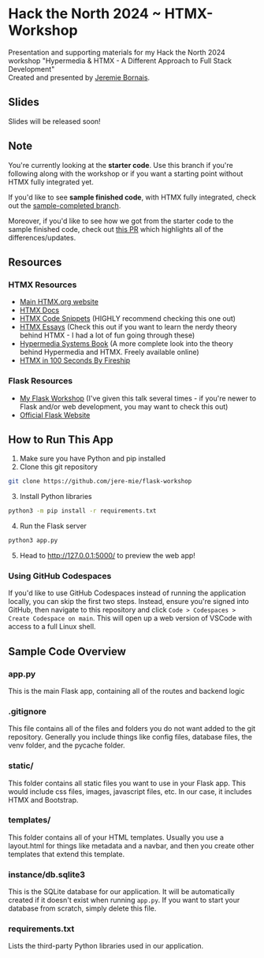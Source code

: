 # Hack the North 2024 ~ HTMX-Workshop

Presentation and supporting materials for my Hack the North 2024 workshop "Hypermedia & HTMX - A Different Approach to Full Stack Development"  
Created and presented by [Jeremie Bornais](https://github.com/jere-mie).

## Slides

Slides will be released soon!

## Note

You're currently looking at the **starter code**. Use this branch if you're following along with the workshop or if you want a starting point without HTMX fully integrated yet.

If you'd like to see **sample finished code**, with HTMX fully integrated, check out the [sample-completed branch](https://github.com/jere-mie/htmx-workshop/tree/sample-completed).

Moreover, if you'd like to see how we got from the starter code to the sample finished code, check out [this PR](https://github.com/jere-mie/htmx-workshop/pull/1/files) which highlights all of the differences/updates.

## Resources

### HTMX Resources

- [Main HTMX.org website](https://htmx.org/)
- [HTMX Docs](https://htmx.org/docs)
- [HTMX Code Snippets](https://htmx.org/examples) (HIGHLY recommend checking this one out)
- [HTMX Essays](https://htmx.org/essays) (Check this out if you want to learn the nerdy theory behind HTMX - I had a lot of fun going through these)
- [Hypermedia Systems Book](https://hypermedia.systems) (A more complete look into the theory behind Hypermedia and HTMX. Freely available online)
- [HTMX in 100 Seconds By Fireship](https://www.youtube.com/watch?v=r-GSGH2RxJs)

### Flask Resources

- [My Flask Workshop](https://github.com/jere-mie/flask-workshop) (I've given this talk several times - if you're newer to Flask and/or web development, you may want to check this out)
- [Official Flask Website](https://flask.palletsprojects.com/en/3.0.x/)

## How to Run This App

1. Make sure you have Python and pip installed
2. Clone this git repository
```sh
git clone https://github.com/jere-mie/flask-workshop
```

3. Install Python libraries
```sh
python3 -m pip install -r requirements.txt
```

4. Run the Flask server
```sh
python3 app.py
```

5. Head to http://127.0.0.1:5000/ to preview the web app!

### Using GitHub Codespaces

If you'd like to use GitHub Codespaces instead of running the application locally, you can skip the first two steps. Instead, ensure you're signed into GitHub, then navigate to this repository and click `Code > Codespaces > Create Codespace on main`. This will open up a web version of VSCode with access to a full Linux shell.

## Sample Code Overview

### app.py

This is the main Flask app, containing all of the routes and backend logic

### .gitignore

This file contains all of the files and folders you do not want added to the git repository. Generally you include things like config files, database files, the venv folder, and the pycache folder.

### static/

This folder contains all static files you want to use in your Flask app. This would include css files, images, javascript files, etc. In our case, it includes HTMX and Bootstrap.

### templates/

This folder contains all of your HTML templates. Usually you use a layout.html for things like metadata and a navbar, and then you create other templates that extend this template.

### instance/db.sqlite3

This is the SQLite database for our application. It will be automatically created if it doesn't exist when running `app.py`. If you want to start your database from scratch, simply delete this file.

### requirements.txt

Lists the third-party Python libraries used in our application.
